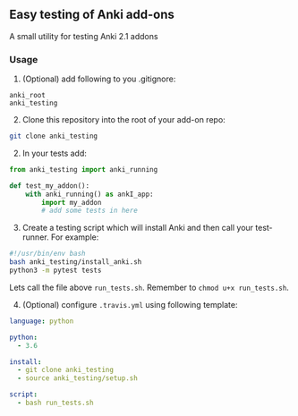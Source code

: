 ## Easy testing of Anki add-ons

A small utility for testing Anki 2.1 addons 

### Usage

1. (Optional) add following to you .gitignore:
```
anki_root
anki_testing
```

2. Clone this repository into the root of your add-on repo:

```bash
git clone anki_testing
```

2. In your tests add:
```python
from anki_testing import anki_running

def test_my_addon():
    with anki_running() as ankI_app:
        import my_addon
        # add some tests in here
```

3. Create a testing script which will install Anki and then call your test-runner. For example:

```bash
#!/usr/bin/env bash
bash anki_testing/install_anki.sh
python3 -m pytest tests
```

Lets call the file above `run_tests.sh`. Remember to `chmod u+x run_tests.sh`.

4. (Optional) configure `.travis.yml` using following template:

```yml
language: python

python:
  - 3.6

install: 
  - git clone anki_testing
  - source anki_testing/setup.sh 

script:
  - bash run_tests.sh
```
